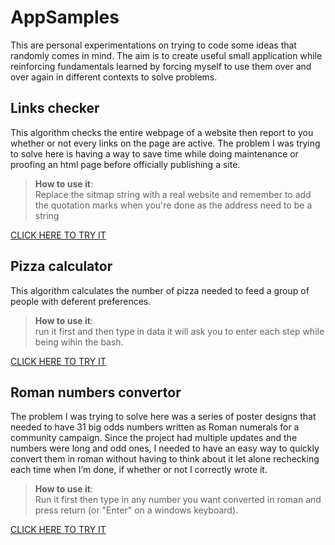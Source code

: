 # AppSamples
This are personal experimentations on trying to code some ideas that 
randomly comes in mind. The aim is to create useful small application 
while reinforcing fundamentals learned by forcing myself to use them 
over and over again in different contexts to solve problems.




## Links checker
This algorithm checks the entire webpage of a website then report to you 
whether or not every links on the page are active. The problem I was 
trying to solve here is having a way to save time while doing maintenance 
or proofing an html page before officially publishing a site.

> **How to use it**:\
> Replace the sitmap string with a real website and remember 
to add the quotation marks when you're done as the address need 
to be a string 

[CLICK HERE TO TRY IT](https://repl.it/@ChrisPy1/LINKS-CHECKER)




## Pizza calculator
This algorithm calculates the number of pizza needed to feed a 
group of people with deferent preferences.

> **How to use it**:\
> run it first and then type in data it will ask you to enter each 
step while being wihin the bash.

[CLICK HERE TO TRY IT](https://repl.it/@ChrisPy1/PizzaCalculator)




## Roman numbers convertor
The problem I was trying to solve here was a series of poster 
designs that needed to have 31 big odds numbers written as Roman 
numerals for a community campaign. Since the project had multiple 
updates and the numbers were long and odd ones, I needed to have 
an easy way to quickly convert them in roman without having 
to think about it let alone rechecking each time when I’m done, 
if whether or not I correctly wrote it.

> **How to use it**:\
> Run it first then type in any number you want converted in roman
and press return (or "Enter" on a windows keyboard).

[CLICK HERE TO TRY IT](https://repl.it/@ChrisPy1/RomanNumberConvertor)

